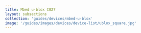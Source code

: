 ```yaml
---
title: Mbed u-blox C027
layout: subsections
collection: 'guides/devices/mbed-u-blox'
image: '/guides/images/devices/device-list/ublox_square.jpg'
---
```

